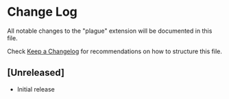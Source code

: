 # Change Log

All notable changes to the "plague" extension will be documented in this file.

Check [Keep a Changelog](http://keepachangelog.com/) for recommendations on how to structure this file.

## [Unreleased]

- Initial release
